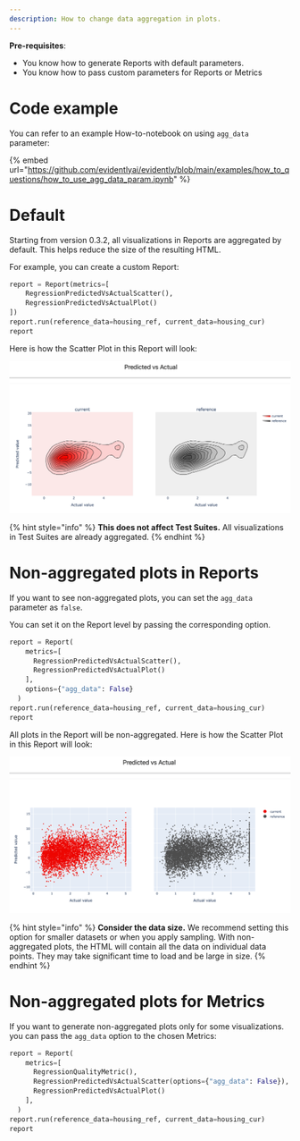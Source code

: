 ```yaml
---
description: How to change data aggregation in plots.
---
```


**Pre-requisites**:
* You know how to generate Reports with default parameters.
* You know how to pass custom parameters for Reports or Metrics

# Code example

You can refer to an example How-to-notebook on using `agg_data` parameter:

{% embed url="https://github.com/evidentlyai/evidently/blob/main/examples/how_to_questions/how_to_use_agg_data_param.ipynb" %}

# Default

Starting from version 0.3.2, all visualizations in Reports are aggregated by default. This helps reduce the size of the resulting HTML.

For example, you can create a custom Report:

```python
report = Report(metrics=[
    RegressionPredictedVsActualScatter(),
    RegressionPredictedVsActualPlot()
])
report.run(reference_data=housing_ref, current_data=housing_cur)
report
```

Here is how the Scatter Plot in this Report will look:

![RegressionPredictedVsActualScatter()](../.gitbook/assets/reports/metric_regression_predvsactual_scatter_agg-min.png)

{% hint style="info" %}
**This does not affect Test Suites.** All visualizations in Test Suites are already aggregated.
{% endhint %}

# Non-aggregated plots in Reports 

If you want to see non-aggregated plots, you can set the `agg_data` parameter as `false`.

You can set it on the Report level by passing the corresponding option. 

```python
report = Report(
    metrics=[
      RegressionPredictedVsActualScatter(),
      RegressionPredictedVsActualPlot()
    ],
    options={"agg_data": False}
  )
report.run(reference_data=housing_ref, current_data=housing_cur)
report
```

All plots in the Report will be non-aggregated. Here is how the Scatter Plot in this Report will look:

![RegressionPredictedVsActualScatter()](../.gitbook/assets/reports/metric_regression_predvsactual_scatter_non_agg-min.png)

{% hint style="info" %}
**Consider the data size.** We recommend setting this option for smaller datasets or when you apply sampling. With non-aggregated plots, the HTML will contain all the data on individual data points. They may take significant time to load and be large in size. 
{% endhint %}

# Non-aggregated plots for Metrics

If you want to generate non-aggregated plots only for some visualizations. you can pass the `agg_data` option to the chosen Metrics:

```python
report = Report(
    metrics=[
      RegressionQualityMetric(),
      RegressionPredictedVsActualScatter(options={"agg_data": False}),
      RegressionPredictedVsActualPlot()
    ],
  )
report.run(reference_data=housing_ref, current_data=housing_cur)
report
```

